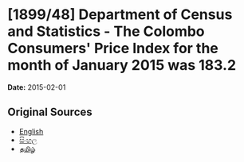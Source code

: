 # [1899/48] Department of Census and Statistics - The Colombo Consumers' Price Index for the month of January 2015 was 183.2

**Date:** 2015-02-01

## Original Sources

- [English](https://documents.gov.lk/view/extra-gazettes/2015/2/1899-48_E.pdf)
- [සිංහල](https://documents.gov.lk/view/extra-gazettes/2015/2/1899-48_S.pdf)
- [தமிழ்](https://documents.gov.lk/view/extra-gazettes/2015/2/1899-48_T.pdf)
